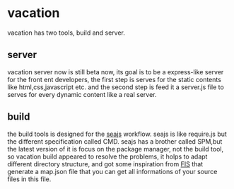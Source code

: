 vacation
====================
vacation has two tools, build and server.

server
------------------
vacation server now is still beta now, its goal is to be a express-like server for the front ent developers, the first step is serves for the static contents like html,css,javascript etc. and the second step is feed it a server.js file to serves for every dynamic content like a real server.

build
---------------------
the build tools is designed for the [seajs](https://github.com/seajs/seajs) workflow. seajs is like require.js but the different specification called CMD.
seajs has a brother called SPM,but the latest version of it is focus on the package manager, not the build tool, so vacation build appeared to resolve the problems, it holps to adapt different directory structure, and got some inspiration from [FIS](https://github.com/fis-dev/fis) that generate a map.json file that you can get all informations of your source files in this file.

